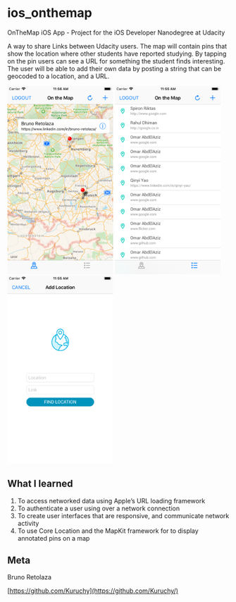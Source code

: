 # ios_onthemap
OnTheMap iOS App - Project for the iOS Developer Nanodegree at Udacity

A way to share Links between Udacity users. The map will contain pins that show the location where other students have reported studying. By tapping on the pin users can see a URL for something the student finds interesting. The user will be able to add their own data by posting a string that can be geocoded to a location, and a URL.

<img src="https://github.com/Kuruchy/ios_onthemap/blob/master/OnTheMap/Supporting%20Files/Snapshots/OtM_4.png" width="240"> <img src="https://github.com/Kuruchy/ios_onthemap/blob/master/OnTheMap/Supporting%20Files/Snapshots/OtM_2.png" width="240"> <img src="https://github.com/Kuruchy/ios_onthemap/blob/master/OnTheMap/Supporting%20Files/Snapshots/OtM_3.png" width="240"> 

## What I learned

1. To access networked data using Apple’s URL loading framework
2. To authenticate a user using over a network connection
3. To create user interfaces that are responsive, and communicate network activity
4. To use Core Location and the MapKit framework for to display annotated pins on a map

## Meta

Bruno Retolaza

[https://github.com/Kuruchy](https://github.com/Kuruchy/)
